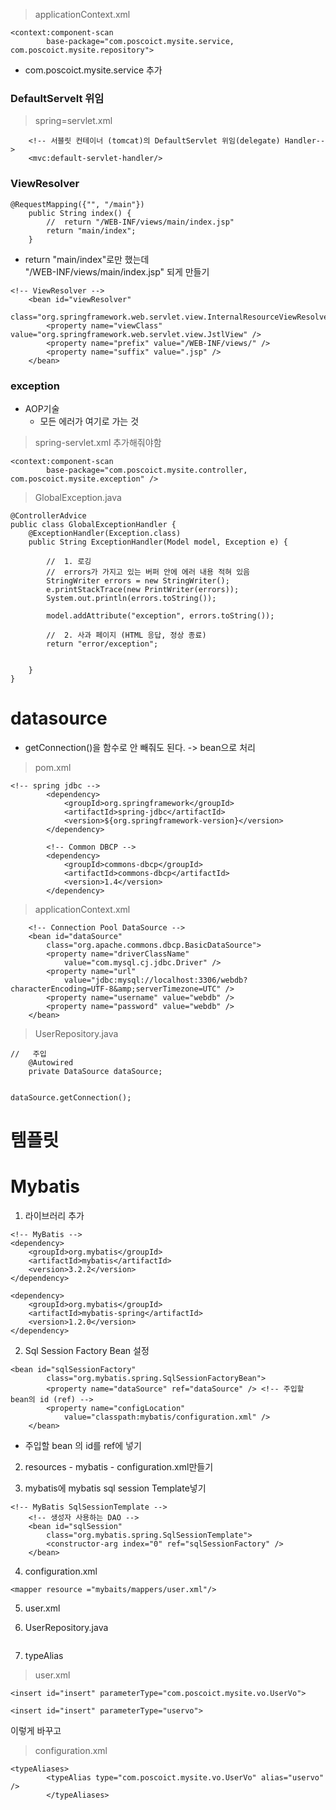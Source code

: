 > applicationContext.xml

```
<context:component-scan
		base-package="com.poscoict.mysite.service, com.poscoict.mysite.repository">
```
+ com.poscoict.mysite.service 추가


###	 DefaultServelt 위임


> spring=servlet.xml

```
	<!-- 서블릿 컨테이너 (tomcat)의 DefaultServlet 위임(delegate) Handler-->
	<mvc:default-servlet-handler/>
```
 

### ViewResolver

```
@RequestMapping({"", "/main"})
	public String index() {
		// 	return "/WEB-INF/views/main/index.jsp"
		return "main/index";
	}
```
+ return "main/index"로만 했는데 <br>
	"/WEB-INF/views/main/index.jsp" 되게 만들기

```
<!-- ViewResolver -->
	<bean id="viewResolver"
		class="org.springframework.web.servlet.view.InternalResourceViewResolver">
		<property name="viewClass" value="org.springframework.web.servlet.view.JstlView" />
		<property name="prefix" value="/WEB-INF/views/" />
		<property name="suffix" value=".jsp" />
	</bean>
```


### exception

+ AOP기술
	+ 모든 에러가 여기로 가는 것 
	
> spring-servlet.xml 추가해줘야함

```
<context:component-scan
		base-package="com.poscoict.mysite.controller, com.poscoict.mysite.exception" />
```

> GlobalException.java
```
@ControllerAdvice
public class GlobalExceptionHandler {
	@ExceptionHandler(Exception.class)
	public String ExceptionHandler(Model model, Exception e) {
		
		//	1. 로깅
		//  errors가 가지고 있는 버퍼 안에 에러 내용 적혀 있음
		StringWriter errors = new StringWriter();
		e.printStackTrace(new PrintWriter(errors)); 
		System.out.println(errors.toString());
		
		model.addAttribute("exception", errors.toString());
		
		//	2. 사과 페이지 (HTML 응답, 정상 종료)
		return "error/exception";
		
		
	}
}
```
    
    
# datasource

+ getConnection()을 함수로 안 빼줘도 된다. -> bean으로 처리

> pom.xml

```
<!-- spring jdbc -->
		<dependency>
			<groupId>org.springframework</groupId>
			<artifactId>spring-jdbc</artifactId>
			<version>${org.springframework-version}</version>
		</dependency>
		
		<!-- Common DBCP -->
		<dependency>
			<groupId>commons-dbcp</groupId>
			<artifactId>commons-dbcp</artifactId>
			<version>1.4</version>
		</dependency>

```

> applicationContext.xml

```
	<!-- Connection Pool DataSource -->
	<bean id="dataSource"
		class="org.apache.commons.dbcp.BasicDataSource">
		<property name="driverClassName"
			value="com.mysql.cj.jdbc.Driver" />
		<property name="url"
			value="jdbc:mysql://localhost:3306/webdb?characterEncoding=UTF-8&amp;serverTimezone=UTC" />
		<property name="username" value="webdb" />
		<property name="password" value="webdb" />
	</bean>
```

> UserRepository.java

```
//	 주입
	@Autowired
	private DataSource dataSource;
	
```

```
dataSource.getConnection();
```


# 템플릿


# Mybatis
1. 라이브러리 추가 

```
<!-- MyBatis -->
<dependency>
	<groupId>org.mybatis</groupId>
	<artifactId>mybatis</artifactId>
	<version>3.2.2</version>
</dependency>

<dependency>
	<groupId>org.mybatis</groupId>
	<artifactId>mybatis-spring</artifactId>
	<version>1.2.0</version>
</dependency>
```

2. Sql Session Factory Bean 설정

```
<bean id="sqlSessionFactory"
		class="org.mybatis.spring.SqlSessionFactoryBean">
		<property name="dataSource" ref="dataSource" />	<!-- 주입할 bean의 id (ref) -->
		<property name="configLocation"
			value="classpath:mybatis/configuration.xml" />
	</bean>
```

+ <property name="dataSource" ref="dataSource" /> 주입할 bean 의 id를 ref에 넣기

2. resources - mybatis - configuration.xml만들기

3. mybatis에 mybatis sql session Template넣기

```
<!-- MyBatis SqlSessionTemplate -->
	<!-- 생성자 사용하는 DAO -->
	<bean id="sqlSession"
		class="org.mybatis.spring.SqlSessionTemplate">
		<constructor-arg index="0" ref="sqlSessionFactory" />
	</bean>
```

4. configuration.xml

```
<mapper resource ="mybaits/mappers/user.xml"/>
```

5. user.xml


6. UserRepository.java

```
```

7. typeAlias

>user.xml

```
<insert id="insert" parameterType="com.poscoict.mysite.vo.UserVo">
```

```
<insert id="insert" parameterType="uservo">
```
이렇게 바꾸고

> configuration.xml

```
<typeAliases>
		<typeAlias type="com.poscoict.mysite.vo.UserVo" alias="uservo" />
    	</typeAliases>
```